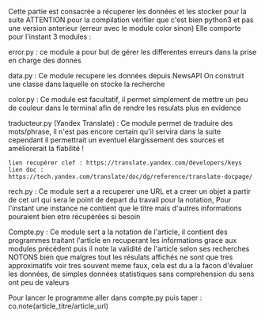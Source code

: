 Cette partie est consacrée a récuperer les données et les stocker pour la suite
ATTENTION pour la compilation vérifier que c'est bien python3 et pas une version anterieur (erreur avec le module color sinon)
Elle comporte pour l'instant 3 modules : 

error.py : 
	ce module a pour but de gérer les differentes erreurs dans la prise en charge des donnes 

data.py : 
	Ce module recupere les données depuis NewsAPI
	On construit une classe dans laquelle on stocke la recherche 

color.py : 
	Ce module est facultatif, il permet simplement de mettre un peu de couleur dans le terminal afin de rendre les resulats plus en evidence 

traducteur.py (Yandex Translate) : 
	Ce module permet de traduire des mots/phrase, il n'est pas encore certain qu'il servira dans la suite cependant il permettrait un eventuel élargissement des sources et améliorerait la fiabilité ! 

	lien recupérer clef : https://translate.yandex.com/developers/keys
	lien doc : https://tech.yandex.com/translate/doc/dg/reference/translate-docpage/

rech.py : 
	Ce module sert a a recuperer une URL et a creer un objet a partir de cet url qui sera le point de depart du travail pour la notation, Pour l'instant une instance ne contient que le titre mais d'autres informations pouraient bien etre récupérées si besoin 
	
Compte.py : 
	Ce module sert a la notation de l'article, il contient des programmes traitant l'article en recuperant les informations grace aux modules précédent puis il note la validité de l'article selon ses recherches
	NOTONS bien que malgres tout les résulats affichés ne sont que tres approximatifs voir tres souvent meme faux, cela est du a la facon d'évaluer les données, de simples données statistiques sans comprehension du sens ont peu de valeurs

Pour lancer le programme aller dans compte.py puis taper :
	co.note(article_titre/article_url)